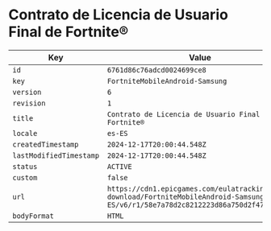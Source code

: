 # Contrato de Licencia de Usuario Final de Fortnite®

| Key | Value |
| --- | ----- |
| `id` | `6761d86c76adcd0024699ce8` |
| `key` | `FortniteMobileAndroid-Samsung` |
| `version` | `6` |
| `revision` | `1` |
| `title` | `Contrato de Licencia de Usuario Final de Fortnite®` |
| `locale` | `es-ES` |
| `createdTimestamp` | `2024-12-17T20:00:44.548Z` |
| `lastModifiedTimestamp` | `2024-12-17T20:00:44.548Z` |
| `status` | `ACTIVE` |
| `custom` | `false` |
| `url` | `https://cdn1.epicgames.com/eulatracking-download/FortniteMobileAndroid-Samsung/es-ES/v6/r1/58e7a78d2c8212223d86a750d2f47579.pdf` |
| `bodyFormat` | `HTML` |

